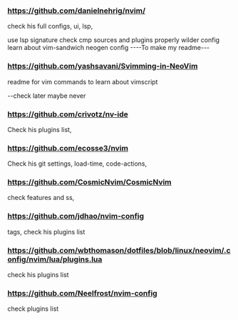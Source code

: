 ### https://github.com/danielnehrig/nvim/
check his full configs, ui, lsp,



<!-- TODO: -->
use lsp signature
check cmp sources and plugins properly
wilder config
learn about vim-sandwich
neogen config
----To make my readme---

### https://github.com/yashsavani/Svimming-in-NeoVim
readme for vim commands to learn about vimscript




--check later maybe never
### https://github.com/crivotz/nv-ide
Check his plugins list,

### https://github.com/ecosse3/nvim
Check his git settings, load-time, code-actions,
### https://github.com/CosmicNvim/CosmicNvim
check features and ss,
### https://github.com/jdhao/nvim-config
tags, check his plugins list
### https://github.com/wbthomason/dotfiles/blob/linux/neovim/.config/nvim/lua/plugins.lua
check his plugins list
### https://github.com/Neelfrost/nvim-config
check plugins list
